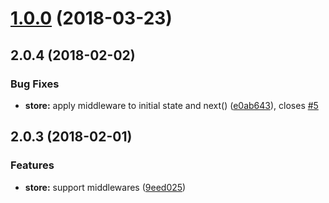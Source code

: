 <a name="1.0.0"></a>
# [1.0.0](https://github.com/lacolaco/observable-state/compare/v1.0.0-alpha.1...v1.0.0) (2018-03-23)



<a name="2.0.4"></a>
## 2.0.4 (2018-02-02)


### Bug Fixes

* **store:** apply middleware to initial state and next() ([e0ab643](https://github.com/lacolaco/ngx/commit/e0ab643)), closes [#5](https://github.com/lacolaco/ngx/issues/5)


<a name="2.0.3"></a>
## 2.0.3 (2018-02-01)


### Features

* **store:** support middlewares ([9eed025](https://github.com/lacolaco/ngx/commit/9eed025))



